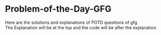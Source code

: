 # Problem-of-the-Day-GFG
Here are the solutions and explanations of POTD questions of gfg  
The Explanation will be at the top and the code will be after the explanation
